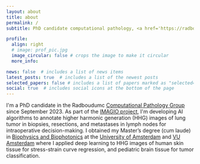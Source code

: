```yaml
---
layout: about
title: about
permalink: /
subtitle: PhD candidate computational pathology, <a href='https://radboudumc.nl'>Radboudumc</a>.

profile:
  align: right
  # image: prof_pic.jpg
  image_circular: false # crops the image to make it circular
  more_info:

news: false  # includes a list of news items
latest_posts: true  # includes a list of the newest posts
selected_papers: false # includes a list of papers marked as "selected={true}"
social: true  # includes social icons at the bottom of the page
---
```


I'm a PhD candidate in the Radboudumc [Computational Pathology Group](https://computationalpathologygroup.eu/) since September 2023.
As part of the [IMAGIO project](https://imagioproject.eu/), I'm developing AI algorithms to annotate higher harmonic generation (HHG) images of lung tumor in biopsies, resections, and metastases in lymph nodes for intraoperative decision-making.
I obtained my Master’s degree (cum laude) in [Biophysics and Biophotonics](https://www.uva.nl/shared-content/programmas/en/masters/physics-and-astronomy-biophysics-and-biophotonics/biophysics-and-biophotonics.html) at the [University of Amsterdam](https://www.uva.nl/en) and [VU Amsterdam](https://vu.nl/en) where I applied deep learning to HHG images of human skin tissue for stress-strain curve regression, and pediatric brain tissue for tumor classification.